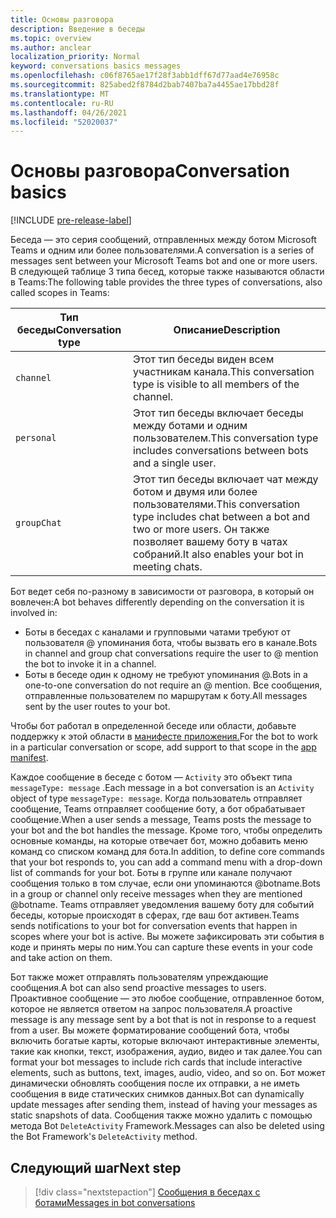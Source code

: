 ```yaml
---
title: Основы разговора
description: Введение в беседы
ms.topic: overview
ms.author: anclear
localization_priority: Normal
keyword: conversations basics messages
ms.openlocfilehash: c06f8765ae17f28f3abb1dff67d77aad4e76958c
ms.sourcegitcommit: 825abed2f8784d2bab7407ba7a4455ae17bbd28f
ms.translationtype: MT
ms.contentlocale: ru-RU
ms.lasthandoff: 04/26/2021
ms.locfileid: "52020037"
---
```

# <a name="conversation-basics"></a><span data-ttu-id="5e96b-103">Основы разговора</span><span class="sxs-lookup"><span data-stu-id="5e96b-103">Conversation basics</span></span>

[!INCLUDE [pre-release-label](~/includes/v4-to-v3-pointer-bots.md)]

<span data-ttu-id="5e96b-104">Беседа — это серия сообщений, отправленных между ботом Microsoft Teams и одним или более пользователями.</span><span class="sxs-lookup"><span data-stu-id="5e96b-104">A conversation is a series of messages sent between your Microsoft Teams bot and one or more users.</span></span> <span data-ttu-id="5e96b-105">В следующей таблице 3 типа бесед, которые также называются области в Teams:</span><span class="sxs-lookup"><span data-stu-id="5e96b-105">The following table provides the three types of conversations, also called scopes in Teams:</span></span>

| <span data-ttu-id="5e96b-106">Тип беседы</span><span class="sxs-lookup"><span data-stu-id="5e96b-106">Conversation type</span></span> | <span data-ttu-id="5e96b-107">Описание</span><span class="sxs-lookup"><span data-stu-id="5e96b-107">Description</span></span> |
| ------- | ----------- |
| `channel` | <span data-ttu-id="5e96b-108">Этот тип беседы виден всем участникам канала.</span><span class="sxs-lookup"><span data-stu-id="5e96b-108">This conversation type is visible to all members of the channel.</span></span> |
| `personal` | <span data-ttu-id="5e96b-109">Этот тип беседы включает беседы между ботами и одним пользователем.</span><span class="sxs-lookup"><span data-stu-id="5e96b-109">This conversation type includes conversations between bots and a single user.</span></span> |
| `groupChat` | <span data-ttu-id="5e96b-110">Этот тип беседы включает чат между ботом и двумя или более пользователями.</span><span class="sxs-lookup"><span data-stu-id="5e96b-110">This conversation type includes chat between a bot and two or more users.</span></span> <span data-ttu-id="5e96b-111">Он также позволяет вашему боту в чатах собраний.</span><span class="sxs-lookup"><span data-stu-id="5e96b-111">It also enables your bot in meeting chats.</span></span> |

<span data-ttu-id="5e96b-112">Бот ведет себя по-разному в зависимости от разговора, в который он вовлечен:</span><span class="sxs-lookup"><span data-stu-id="5e96b-112">A bot behaves differently depending on the conversation it is involved in:</span></span>

* <span data-ttu-id="5e96b-113">Боты в беседах с каналами и групповыми чатами требуют от пользователя @ упоминания бота, чтобы вызвать его в канале.</span><span class="sxs-lookup"><span data-stu-id="5e96b-113">Bots in channel and group chat conversations require the user to @ mention the bot to invoke it in a channel.</span></span>
* <span data-ttu-id="5e96b-114">Боты в беседе один к одному не требуют упоминания @.</span><span class="sxs-lookup"><span data-stu-id="5e96b-114">Bots in a one-to-one conversation do not require an @ mention.</span></span> <span data-ttu-id="5e96b-115">Все сообщения, отправленные пользователем по маршрутам к боту.</span><span class="sxs-lookup"><span data-stu-id="5e96b-115">All messages sent by the user routes to your bot.</span></span>

<span data-ttu-id="5e96b-116">Чтобы бот работал в определенной беседе или области, добавьте поддержку к этой области в [манифесте приложения.](~/resources/schema/manifest-schema.md)</span><span class="sxs-lookup"><span data-stu-id="5e96b-116">For the bot to work in a particular conversation or scope, add support to that scope in the [app manifest](~/resources/schema/manifest-schema.md).</span></span>

<span data-ttu-id="5e96b-117">Каждое сообщение в беседе с ботом — `Activity` это объект типа `messageType: message` .</span><span class="sxs-lookup"><span data-stu-id="5e96b-117">Each message in a bot conversation is an `Activity` object of type `messageType: message`.</span></span> <span data-ttu-id="5e96b-118">Когда пользователь отправляет сообщение, Teams отправляет сообщение боту, а бот обрабатывает сообщение.</span><span class="sxs-lookup"><span data-stu-id="5e96b-118">When a user sends a message, Teams posts the message to your bot and the bot handles the message.</span></span> <span data-ttu-id="5e96b-119">Кроме того, чтобы определить основные команды, на которые отвечает бот, можно добавить меню команд со списком команд для бота.</span><span class="sxs-lookup"><span data-stu-id="5e96b-119">In addition, to define core commands that your bot responds to, you can add a command menu with a drop-down list of commands for your bot.</span></span> <span data-ttu-id="5e96b-120">Боты в группе или канале получают сообщения только в том случае, если они упоминаются @botname.</span><span class="sxs-lookup"><span data-stu-id="5e96b-120">Bots in a group or channel only receive messages when they are mentioned @botname.</span></span> <span data-ttu-id="5e96b-121">Teams отправляет уведомления вашему боту для событий беседы, которые происходят в сферах, где ваш бот активен.</span><span class="sxs-lookup"><span data-stu-id="5e96b-121">Teams sends notifications to your bot for conversation events that happen in scopes where your bot is active.</span></span> <span data-ttu-id="5e96b-122">Вы можете зафиксировать эти события в коде и принять меры по ним.</span><span class="sxs-lookup"><span data-stu-id="5e96b-122">You can capture these events in your code and take action on them.</span></span> 

<span data-ttu-id="5e96b-123">Бот также может отправлять пользователям упреждающие сообщения.</span><span class="sxs-lookup"><span data-stu-id="5e96b-123">A bot can also send proactive messages to users.</span></span> <span data-ttu-id="5e96b-124">Проактивное сообщение — это любое сообщение, отправленное ботом, которое не является ответом на запрос пользователя.</span><span class="sxs-lookup"><span data-stu-id="5e96b-124">A proactive message is any message sent by a bot that is not in response to a request from a user.</span></span> <span data-ttu-id="5e96b-125">Вы можете форматирование сообщений бота, чтобы включить богатые карты, которые включают интерактивные элементы, такие как кнопки, текст, изображения, аудио, видео и так далее.</span><span class="sxs-lookup"><span data-stu-id="5e96b-125">You can format your bot messages to include rich cards that include interactive elements, such as buttons, text, images, audio, video, and so on.</span></span> <span data-ttu-id="5e96b-126">Бот может динамически обновлять сообщения после их отправки, а не иметь сообщения в виде статических снимков данных.</span><span class="sxs-lookup"><span data-stu-id="5e96b-126">Bot can dynamically update messages after sending them, instead of having your messages as static snapshots of data.</span></span> <span data-ttu-id="5e96b-127">Сообщения также можно удалить с помощью метода Bot `DeleteActivity` Framework.</span><span class="sxs-lookup"><span data-stu-id="5e96b-127">Messages can also be deleted using the Bot Framework's `DeleteActivity` method.</span></span>

## <a name="next-step"></a><span data-ttu-id="5e96b-128">Следующий шаг</span><span class="sxs-lookup"><span data-stu-id="5e96b-128">Next step</span></span>

> [!div class="nextstepaction"]
> [<span data-ttu-id="5e96b-129">Сообщения в беседах с ботами</span><span class="sxs-lookup"><span data-stu-id="5e96b-129">Messages in bot conversations</span></span>](~/bots/how-to/conversations/conversation-messages.md)
